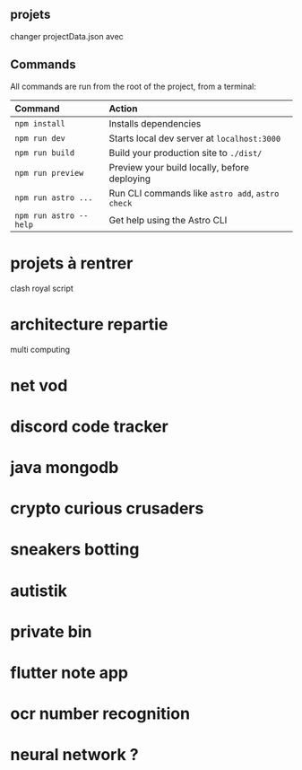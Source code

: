 ## projets

changer projectData.json avec 
## Commands

All commands are run from the root of the project, from a terminal:

| Command                | Action                                           |
| :--------------------- | :----------------------------------------------- |
| `npm install`          | Installs dependencies                            |
| `npm run dev`          | Starts local dev server at `localhost:3000`      |
| `npm run build`        | Build your production site to `./dist/`          |
| `npm run preview`      | Preview your build locally, before deploying     |
| `npm run astro ...`    | Run CLI commands like `astro add`, `astro check` |
| `npm run astro --help` | Get help using the Astro CLI                     |

# projets à rentrer

clash royal script

# architecture repartie 
multi computing 

# net vod

# discord code tracker 

# java mongodb

# crypto curious crusaders

# sneakers botting


# autistik

# private bin 

# flutter note app 

# ocr  number recognition

# neural network ?